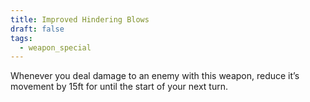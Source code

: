 ```yaml
---
title: Improved Hindering Blows
draft: false
tags:
  - weapon_special
---
```

Whenever you deal damage to an enemy with this weapon, reduce it’s movement by 15ft for until the start of your next turn.